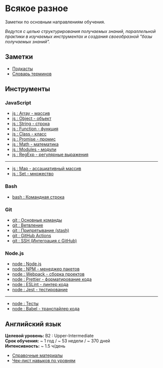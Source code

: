 # Всякое разное

Заметки по основным направлениям обучения.

_Ведутся с целью структурирования получаемых знаний, параллельной практики в изучаемых инструментах и создания своеобразной "базы получаемых знаний"._

## Заметки

- [Подкасты](./md/notes-podcasts.md)
- [Словарь терминов](./md/notes-dictionary.md)

## Инструменты

### JavaScript

- [js : Array - массив](./md/js-array.md)
- [js : Object - объект](./md/js-object.md)
- [js : String - строка](./md/js-string.md)
- [js : Function - функция](./md/js-function.md)
- [js : Class - класс](./md/js-class.md)
- [js : Promise - промис](./md/js-promise.md)
- [js : Math - математика](./md/js-math.md)
- [js : Modules - модули](./md/js-modules.md)
- [js : RegExp - регулярные выражения](./md/js-regexp.md)

---

- [js : Map - ассациативный массив](./md/js-map.md)
- [js : Set - множество](./md/js-set.md)

### Bash

- [bash : Командная строка](./md/bash.md)

### Git

- [git : Основные команды](./md/git.md)
- [git : Ветвление](./md/git-branch.md)
- [git : Припрятывание (stash)](./md/git-stash.md)
- [git : GitHub Actions](./md/git-github-actions.md)
- [git : SSH (Интеграция с GitHub)](./md/git-ssh.md)

### Node.js

- [node : Node.js](./md/node.md)
- [node : NPM - менеджер пакетов](./md/node-npm.md)
- [node : Webpack - сборка проектов](./md/node-webpack.md)
- [node : Prettier - форматирование кода](./md/node-prettier.md)
- [node : ESLint - линтер кода](./md/node-eslint.md)
- [node : Jest - тестирование](./md/node-jest.md)

---

- [node : Тесты](./md/node-test.md)
- [node : Babel - транспайлер кода](./md/node-babel.md)

## Английский язык

**Целевой уровень:** B2 : Upper-Intermediate<br>
**Срок обучения:** ~ 1 год / ~ 53 недели / ~ 370 дней<br>
**Интенсивность:** ~ 1.5 ч/день

- [Справочные материалы](./md/eng-sources.md)
- [Чек-лист навыков по уровням](./md/eng-levels.md)

